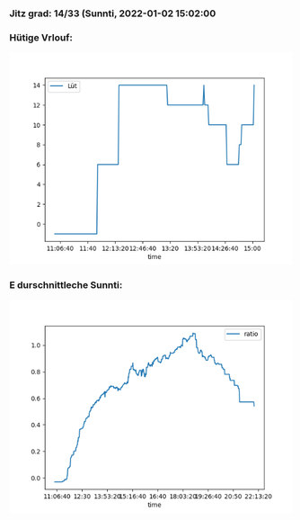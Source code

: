 ### Jitz grad: 14/33 (Sunnti, 2022-01-02 15:02:00

### Hütige Vrlouf:
![Graph](Today.png)

### E durschnittleche Sunnti:
![Graph](Sunnti.png)
